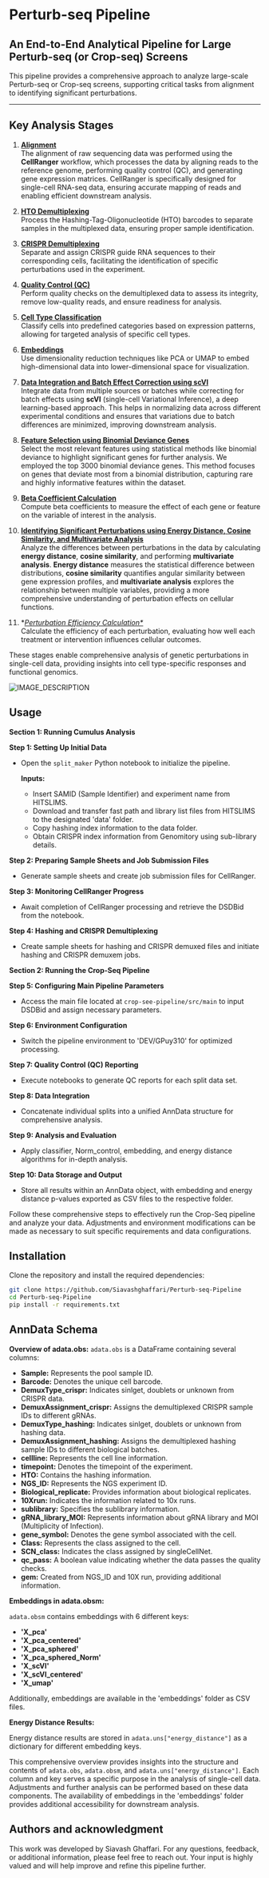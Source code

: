 # Perturb-seq Pipeline

## An End-to-End Analytical Pipeline for Large Perturb-seq (or Crop-seq) Screens

This pipeline provides a comprehensive approach to analyze large-scale Perturb-seq or Crop-seq screens, supporting critical tasks from alignment to identifying significant perturbations.

---

## Key Analysis Stages

1. **[Alignment](https://github.com/Siavashghaffari/Perturb-seq-Pipeline/tree/main/Cumulus)**  
   The alignment of raw sequencing data was performed using the **CellRanger** workflow, which processes the data by aligning reads to the reference genome, performing quality control (QC), and generating gene expression matrices. CellRanger is specifically designed for single-cell RNA-seq data, ensuring accurate mapping of reads and enabling efficient downstream analysis.


2. **[HTO Demultiplexing](https://github.com/Siavashghaffari/Perturb-seq-Pipeline/tree/main/Cumulus)**  
   Process the Hashing-Tag-Oligonucleotide (HTO) barcodes to separate samples in the multiplexed data, ensuring proper sample identification.

3. **[CRISPR Demultiplexing](https://github.com/Siavashghaffari/Perturb-seq-Pipeline/tree/main/Cumulus)**  
   Separate and assign CRISPR guide RNA sequences to their corresponding cells, facilitating the identification of specific perturbations used in the experiment.

4. **[Quality Control (QC)](https://github.com/Siavashghaffari/Perturb-seq-Pipeline/tree/main/crop-seq-pipeline%20(QC))**  
   Perform quality checks on the demultiplexed data to assess its integrity, remove low-quality reads, and ensure readiness for analysis.

5. **[Cell Type Classification](https://github.com/Siavashghaffari/Perturb-seq-Pipeline/tree/main/crop-seq-pipeline(post-QC))**  
   Classify cells into predefined categories based on expression patterns, allowing for targeted analysis of specific cell types.

6. **[Embeddings](https://github.com/Siavashghaffari/Perturb-seq-Pipeline/tree/main/crop-seq-pipeline(post-QC))**  
   Use dimensionality reduction techniques like PCA or UMAP to embed high-dimensional data into lower-dimensional space for visualization.

7. **[Data Integration and Batch Effect Correction using scVI](https://github.com/Siavashghaffari/Perturb-seq-Pipeline/tree/main/crop-seq-pipeline(post-QC))**  
   Integrate data from multiple sources or batches while correcting for batch effects using **scVI** (single-cell Variational Inference), a deep learning-based approach. This helps in normalizing data across different experimental conditions and ensures that variations due to batch differences are minimized, improving downstream analysis.

8. **[Feature Selection using Binomial Deviance Genes](https://github.com/Siavashghaffari/Perturb-seq-Pipeline/tree/main/crop-seq-pipeline(post-QC))**  
   Select the most relevant features using statistical methods like binomial deviance to highlight significant genes for further analysis. We employed the top 3000 binomial deviance genes. This method focuses on genes that deviate most from a binomial distribution, capturing rare and highly informative features within the dataset.

9. **[Beta Coefficient Calculation](https://github.com/Siavashghaffari/Perturb-seq-Pipeline/tree/main/crop-seq-pipeline(post-QC))**  
   Compute beta coefficients to measure the effect of each gene or feature on the variable of interest in the analysis.

10. **[Identifying Significant Perturbations using Energy Distance, Cosine Similarity, and Multivariate Analysis](https://github.com/Siavashghaffari/Perturb-seq-Pipeline/tree/main/crop-seq-pipeline(post-QC))**  
   Analyze the differences between perturbations in the data by calculating **energy distance**, **cosine similarity**, and performing **multivariate analysis**. **Energy distance** measures the statistical difference between distributions, **cosine similarity** quantifies angular similarity between gene expression profiles, and **multivariate analysis** explores the relationship between multiple variables, providing a more comprehensive understanding of perturbation effects on cellular functions.


11. **[Perturbation Efficiency Calculation*](https://github.com/Siavashghaffari/Perturb-seq-Pipeline/tree/main/crop-seq-pipeline(post-QC))*  
   Calculate the efficiency of each perturbation, evaluating how well each treatment or intervention influences cellular outcomes.

These stages enable comprehensive analysis of genetic perturbations in single-cell data, providing insights into cell type-specific responses and functional genomics.

![IMAGE_DESCRIPTION](workflow.png)


## Usage

**Section 1: Running Cumulus Analysis**

**Step 1: Setting Up Initial Data**

- Open the `split_maker` Python notebook to initialize the pipeline.
 
  **Inputs:**
  - Insert SAMID (Sample Identifier) and experiment name from HITSLIMS.
  - Download and transfer fast path and library list files from HITSLIMS to the designated 'data' folder.
  - Copy hashing index information to the data folder.
  - Obtain CRISPR index information from Genomitory using sub-library details.


**Step 2: Preparing Sample Sheets and Job Submission Files**

- Generate sample sheets and create job submission files for CellRanger.

**Step 3: Monitoring CellRanger Progress**

- Await completion of CellRanger processing and retrieve the DSDBid from the notebook.

**Step 4: Hashing and CRISPR Demultiplexing**

- Create sample sheets for hashing and CRISPR demuxed files and initiate hashing and CRISPR demuxem jobs.

**Section 2: Running the Crop-Seq Pipeline**

**Step 5: Configuring Main Pipeline Parameters**

- Access the main file located at `crop-see-pipeline/src/main` to input DSDBid and assign necessary parameters.

**Step 6: Environment Configuration**

- Switch the pipeline environment to 'DEV/GPuy310' for optimized processing.

**Step 7: Quality Control (QC) Reporting**

- Execute notebooks to generate QC reports for each split data set.

**Step 8: Data Integration**

- Concatenate individual splits into a unified AnnData structure for comprehensive analysis.

**Step 9: Analysis and Evaluation**

- Apply classifier, Norm_control, embedding, and energy distance algorithms for in-depth analysis.

**Step 10: Data Storage and Output**

- Store all results within an AnnData object, with embedding and energy distance p-values exported as CSV files to the respective folder.

Follow these comprehensive steps to effectively run the Crop-Seq pipeline and analyze your data. Adjustments and environment modifications can be made as necessary to suit specific requirements and data configurations.


## Installation
Clone the repository and install the required dependencies:
```bash
git clone https://github.com/Siavashghaffari/Perturb-seq-Pipeline
cd Perturb-seq-Pipeline
pip install -r requirements.txt
```


## AnnData Schema

**Overview of adata.obs:**
`adata.obs` is a DataFrame containing several columns:
- **Sample:** Represents the pool sample ID.<br>
- **Barcode:** Denotes the unique cell barcode.
- **DemuxType_crispr:** Indicates sinlget, doublets or unknown from CRISPR data.
- **DemuxAssignment_crispr:** Assigns the demultiplexed CRISPR sample IDs to different gRNAs.
- **DemuxType_hashing:**  Indicates sinlget, doublets or unknown from hashing data.
- **DemuxAssignment_hashing:** Assigns the demultiplexed hashing sample IDs to different biological batches.
- **cellline:** Represents the cell line information.
- **timepoint:** Denotes the timepoint of the experiment.
- **HTO:** Contains the hashing information.
- **NGS_ID:** Represents the NGS experiment ID.
- **Biological_replicate:** Provides information about biological replicates.
- **10Xrun:** Indicates the information related to 10x runs.
- **sublibrary:** Specifies the sublibrary information.
- **gRNA_library_MOI:** Represents information about gRNA library and MOI (Multiplicity of Infection).
- **gene_symbol:** Denotes the gene symbol associated with the cell.
- **Class:** Represents the class assigned to the cell.
- **SCN_class:** Indicates the class assigned by singleCellNet.
- **qc_pass:** A boolean value indicating whether the data passes the quality checks.
- **gem:** Created from NGS_ID and 10X run, providing additional information.

**Embeddings in adata.obsm:**

`adata.obsm` contains embeddings with 6 different keys:

- **'X_pca'**
- **'X_pca_centered'**
- **'X_pca_sphered'**
- **'X_pca_sphered_Norm'**
- **'X_scVI'**
- **'X_scVI_centered'**
- **'X_umap'**

Additionally, embeddings are available in the 'embeddings' folder as CSV files.

**Energy Distance Results:**

Energy distance results are stored in `adata.uns["energy_distance"]` as a dictionary for different embedding keys.

This comprehensive overview provides insights into the structure and contents of `adata.obs`, `adata.obsm`, and `adata.uns["energy_distance"]`. Each column and key serves a specific purpose in the analysis of single-cell data. Adjustments and further analysis can be performed based on these data components. The availability of embeddings in the 'embeddings' folder provides additional accessibility for downstream analysis.


## Authors and acknowledgment
This work was developed by Siavash Ghaffari. For any questions, feedback, or additional information, please feel free to reach out. Your input is highly valued and will help improve and refine this pipeline further.

